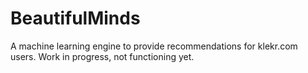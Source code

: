 BeautifulMinds
==============

A machine learning engine to provide recommendations for klekr.com users. 
Work in progress, not functioning yet. 
